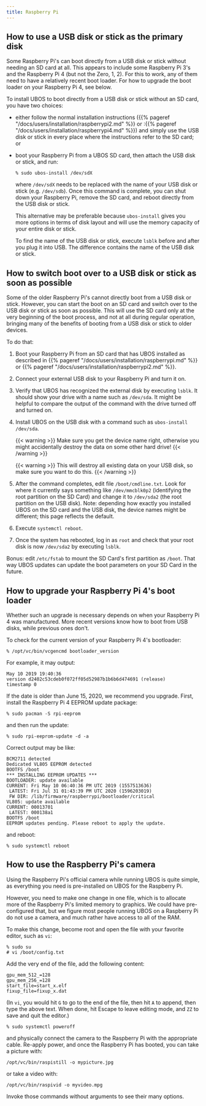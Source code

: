 ```yaml
---
title: Raspberry Pi
---
```


## How to use a USB disk or stick as the primary disk

Some Raspberry Pi's can boot directly from a USB disk or stick without needing an SD card
at all. This appears to include some Raspberry Pi 3's and the Raspberry Pi 4 (but not
the Zero, 1, 2). For this to work, any of them need to have a relatively recent boot loader.
For how to upgrade the boot loader on your Raspberry Pi 4, see below.

To install UBOS to boot directly from a USB disk or stick without an SD card, you have two choices:

* either follow the normal installation instructions
  ({{% pageref "/docs/users/installation/raspberrypi2.md" %}} or
  :{{% pageref "/docs/users/installation/raspberrypi4.md" %}}) and simply
  use the USB disk or stick in every place where the instructions refer to the SD card; or

* boot your Raspberry Pi from a UBOS SD card, then attach the USB disk or stick, and
  run:

  ```
  % sudo ubos-install /dev/sdX
  ```

  where ``/dev/sdX`` needs to be replaced with the name of your
  USB disk or stick (e.g. ``/dev/sdb``). Once this command is complete, you can shut
  down your Raspberry Pi, remove the SD card, and reboot directly from the USB disk or
  stick.

  This alternative may be preferable because ``ubos-install`` gives you more options
  in terms of disk layout and will use the memory capacity of your entire disk or stick.

  To find the name of the USB disk or stick, execute ``lsblk`` before and after you
  plug it into USB. The difference contains the name of the USB disk or stick.

## How to switch boot over to a USB disk or stick as soon as possible

Some of the older Raspberry Pi's cannot directly boot from a USB disk or stick. However,
you can start the boot on an SD card and switch over to the USB disk or stick as soon
as possible. This will use the SD card only at the very beginning of the boot process,
and not at all during regular operation, bringing many of the benefits of booting from
a USB disk or stick to older devices.

To do that:

1. Boot your Raspberry Pi from an SD card that has UBOS installed as described
   in {{% pageref "/docs/users/installation/raspberrypi.md" %}} or
   {{% pageref "/docs/users/installation/raspberrypi2.md" %}}.

1. Connect your external USB disk to your Raspberry Pi and turn it on.

1. Verify that UBOS has recognized the external disk by executing ``lsblk``. It should show
   your drive with a name such as ``/dev/sda``. It might be helpful to compare the output of
   the command with the drive turned off and turned on.

1. Install UBOS on the USB disk with a command such as ``ubos-install /dev/sda``.

   {{< warning >}}
   Make sure you get the device name right, otherwise you might accidentally
   destroy the data on some other hard drive!
   {{< /warning >}}

   {{< warning >}}
   This will destroy all existing data on your
   USB disk, so make sure you want to do this.
   {{< /warning >}}

1. After the command completes, edit file ``/boot/cmdline.txt``. Look for where it currently
   says something like ``/dev/mmcblk0p2`` (identifying the root partition on the SD Card) and
   change it to ``/dev/sda2`` (the root partition on the USB disk). Note: depending how
   exactly you installed UBOS on the SD card and the USB disk, the device names might be
   different; this page reflects the default.

1. Execute ``systemctl reboot``.

1. Once the system has rebooted, log in as ``root`` and check that your root disk is now
   ``/dev/sda2`` by executing ``lsblk``.

Bonus: edit ``/etc/fstab`` to mount the SD Card's first partition as ``/boot``. That way UBOS
updates can update the boot parameters on your SD Card in the future.

## How to upgrade your Raspberry Pi 4's boot loader

Whether such an upgrade is necessary depends on when your Raspberry Pi 4 was
manufactured. More recent versions know how to boot from USB disks,
while previous ones don't.

To check for the current version of your Raspberry Pi 4's bootloader:

```
% /opt/vc/bin/vcgencmd bootloader_version
```

For example, it may output:

```
May 10 2019 19:40:36
version d2402c53cdeb0f072ff05d52987b1b6b6d474691 (release)
timestamp 0
```

If the date is older than June 15, 2020, we recommend you upgrade. First, install
the Raspberry Pi 4 EEPROM update package:

```
% sudo pacman -S rpi-eeprom
```

and then run the update:

```
% sudo rpi-eeprom-update -d -a
```

Correct output may be like:

```
BCM2711 detected
Dedicated VL805 EEPROM detected
BOOTFS /boot
*** INSTALLING EEPROM UPDATES ***
BOOTLOADER: update available
CURRENT: Fri May 10 06:40:36 PM UTC 2019 (1557513636)
 LATEST: Fri Jul 31 01:43:39 PM UTC 2020 (1596203019)
 FW DIR: /lib/firmware/raspberrypi/bootloader/critical
VL805: update available
CURRENT: 00013701
 LATEST: 000138a1
BOOTFS /boot
EEPROM updates pending. Please reboot to apply the update.
```

and reboot:

```
% sudo systemctl reboot
```

## How to use the Raspberry Pi's camera

Using the Raspberry Pi's official camera while running UBOS is quite simple, as everything
you need is pre-installed on UBOS for the Raspberry Pi.

However, you need to make one change in one file, which is to allocate more of the
Raspberry Pi's limited memory to graphics. We could have pre-configured that, but we figure
most people running UBOS on a Raspberry Pi do not use a camera, and much rather have access
to all of the RAM.

To make this change, become root and open the file with your favorite editor, such as
``vi``:

```
% sudo su
# vi /boot/config.txt
```

Add the very end of the file, add the following content:

```
gpu_mem_512_=128
gpu_mem_256_=128
start_file=start_x.elf
fixup_file=fixup_x.dat
```

(In ``vi``, you would hit ``G`` to go to the end of the file, then hit ``A`` to append,
then type the above text. When done, hit Escape to leave editing mode, and ``ZZ`` to save
and quit the editor.)

```
% sudo systemctl poweroff
```

and physically connect the camera to the Raspberry Pi with the appropriate cable. Re-apply
power, and once the Raspberry Pi has booted, you can take a picture with:

```
/opt/vc/bin/raspistill -o mypicture.jpg
```

or take a video with:

```
/opt/vc/bin/raspivid -o myvideo.mpg
```

Invoke those commands without arguments to see their many options.
